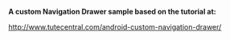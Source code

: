 **A custom Navigation Drawer sample based on the tutorial at:**

http://www.tutecentral.com/android-custom-navigation-drawer/
